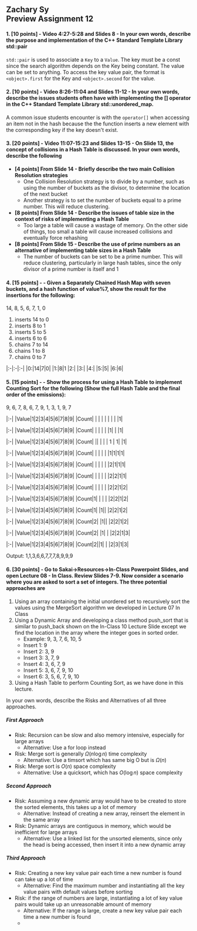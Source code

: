 ## Zachary Sy<br>Preview Assignment 12
#### 1. [10 points] - Video 4:27-5:28 and Slides 8 - In your own words, describe the purpose and implementation of the C++ Standard Template Library std::pair

`std::pair` is used to associate a `Key` to a `Value`. The key must be a const since the search algorithm depends on the  Key being constant. The value can be set to anything. To access the key value pair, the format is `<object>.first` for the Key and `<object>.second` for the value.

#### 2. [10 points] - Video 8:26-11:04 and Slides 11-12 - In your own words, describe the issues students often have with implementing the [] operator in the C++ Standard Template Library std::unordered_map.

A common issue students encounter is with the `operator[]` when accessing an item not in the hash because the the function inserts a new element with the corresponding key if the key doesn't exist. 

#### 3. [20 points] - Video 11:07-15:23 and Slides 13-15 - On Slide 13, the concept of collisions in a Hash Table is discussed. In your own words, describe the following
* **[4 points] From Slide 14 - Briefly describe the two main Collision Resolution strategies**
	* One Collision Resolution strategy is to divide by a number, such as using the number of buckets as the divisor, to determine the location of the next bucket
	* Another strategy is to set the number of buckets equal to a prime number. This will reduce clustering.
* **[8 points] From Slide 14 - Describe the issues of table size in the context of risks of implementing a Hash Table**
	* Too large a table will cause a wastage of memory. On the other side of things, too small a table will cause increased collisions and eventually force rehashing
* **[8 points] From Slide 15 - Describe the use of prime numbers as an alternative of implementing table sizes in a Hash Table**
	* The number of buckets can be set to be a prime number. This will reduce clustering, particularly in large hash tables, since the only divisor of a prime number is itself and 1

#### 4. [15 points] - - Given a Separately Chained Hash Map with seven buckets, and a hash function of value%7, show the result for the insertions for the following:
14, 8, 5, 6, 7, 1, 0

1. inserts 14 to 0
2. inserts 8 to 1
3. inserts 5 to 5
4. inserts 6 to 6
5. chains 7 to 14
6. chains 1 to 8
7. chains 0 to 7


|:-|:-|:-|
|0:|14|7|0|
|1:|8|1
|2:|
|3:|
|4:| 
|5:|5|
|6:|6|

#### 5. [15 points] - - Show the process for using a Hash Table to implement Counting Sort for the following (Show the full Hash Table and the final order of the emissions):
9, 6, 7, 8, 6, 7, 9, 1, 3, 1, 9, 7


|:-|
|Value|1|2|3|4|5|6|7|8|9|
|Count| | | | | | | | |1|

|:-|
|Value|1|2|3|4|5|6|7|8|9|
|Count| | | | | |1| | |1|

|:-|
|Value|1|2|3|4|5|6|7|8|9|
|Count| || | | | 1 | 1| |1|

|:-|
|Value|1|2|3|4|5|6|7|8|9|
|Count| | | | | |1|1|1|1|

|:-|
|Value|1|2|3|4|5|6|7|8|9|
|Count| | | | | |2|1|1|1|

|:-|
|Value|1|2|3|4|5|6|7|8|9|
|Count| | | | | |2|2|1|1|

|:-|
|Value|1|2|3|4|5|6|7|8|9|
|Count| | | | | |2|2|1|2|

|:-|
|Value|1|2|3|4|5|6|7|8|9|
|Count|1| | | | |2|2|1|2|

|:-|
|Value|1|2|3|4|5|6|7|8|9|
|Count|1| |1|| |2|2|1|2|

|:-|
|Value|1|2|3|4|5|6|7|8|9|
|Count|2| |1|| |2|2|1|2|

|:-|
|Value|1|2|3|4|5|6|7|8|9|
|Count|2| |1| | |2|2|1|3|

|:-|
|Value|1|2|3|4|5|6|7|8|9|
|Count|2||1| | |2|3|1|3|

Output: 1,1,3,6,6,7,7,7,8,9,9,9

#### 6. [30 points] - Go to Sakai->Resources->In-Class Powerpoint Slides, and open Lecture 08 - In Class. Review Slides 7-9. Now consider a scenario where you are asked to sort a set of integers. The three potential approaches are
1. Using an array containing the initial unordered set to recursively sort the values using the MergeSort algorithm we developed in Lecture 07 In Class
2. Using a Dynamic Array and developing a class method push_sort that is similar to push_back shown on the In-Class 10 Lecture Slide except we find the location in the array where the integer goes in sorted order.
	* Example: 9, 3, 7, 6, 10, 5
	* Insert 1: 9
	* Insert 2: 3, 9
	* Insert 3: 3, 7, 9
	* Insert 4: 3, 6, 7, 9
	* Insert 5: 3, 6, 7, 9, 10
	* Insert 6: 3, 5, 6, 7, 9, 10
3. Using a Hash Table to perform Counting Sort, as we have done in this lecture.

In your own words, describe the Risks and Alternatives of all three approaches.

##### First Approach
* Risk: Recursion can be slow and also memory intensive, especially for large arrays
	* Alternative: Use a for loop instead
* Risk: Merge sort is generally $\Omega(n\log n)$ time complexity 
	* Alternative: Use a timsort which has same big O but is $\Omega(n)$
* Risk: Merge sort is $O(n)$ space complexity
	* Alternative: Use a quicksort, which has $O(\log n)$ space complexity

##### Second Approach
* Risk: Assuming a new dynamic array would have to be created to store the sorted elements, this takes up a lot of memory
	* Alternative: Instead of creating a new array, reinsert the element in the same array 
* Risk: Dynamic arrays are contiguous in memory, which would be inefficient for large arrays
	* Alternative: Use a linked list for the unsorted elements, since only the head is being accessed, then insert it into a new dynamic array

##### Third Approach
* Risk: Creating a new key value pair each time a new number is found can take up a lot of time
	* Alternative: Find the maximum number and instantiating all the key value pairs with default values before sorting
* Risk: if the range of numbers are large, instantiating a lot of key value pairs would take up an unreasonable amount of memory
	* Alternative: If the range is large, create a new key value pair each time a new number is found
	* 